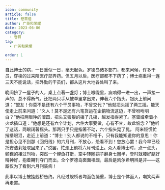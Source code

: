 ```yaml
---
icon: community
article: false
title: 卷首语
author: 广英和荣耀
date: 2023-06-06
category:
  - 卷首
tag:
  - 广英和荣耀

order: 1
---
```

<!-- more -->
自此博士的病，一日重似一日，毫无起色。罗德岛诸多部门，都来问候，许多干员，穿梭的过来陪医疗部弄药。但五月以后，医疗部都不下药了；博士病重得一连三天不能说话，把外勤的干员们，都从这片大地各处叫了来。

晚间挤了一屋子的人，桌上点著一盏灯；博士喉咙里，痰响得一进一出，一声接一声的，总不得断气。还把两只手从被单里拿出来，伸著六个指头。银灰上前问道：“盟友！你莫不是还有六个干员事物，不曾交代？”他就把头摇了两三摇。能天使走上前来问道：“义人！莫不是还有六笔货运在企鹅物流这边，不曾吩咐明白？”他把两眼睁的溜圆，把头又狠狠的摇了几摇，越发指得紧了。塞雷娅牵着小火龙插口道：“他想是还有六个计划，六件大事要做，心有不甘，故此惦念？”他听了这话，两眼闭著摇头。那两只手只是指著不动，六个指头晃了晃。
阿米娅慌忙揩揩眼泪，走近上前道：“博士！别人都说的不相干，只有我能知道你的意思！你是担心见不到那《回归线》的六月刊，不放心，恐看不到！您放心罢！我今早已经托安洁莉娅取回来了。”说罢，忙走上前将六月刊递上。众人看博士时，点一点头，颤巍的接过刊物，突然一个鲤鱼打挺，空中转圈鹞子翻身七圈半，登时就腰好腿好精神好，抱着期刊夺门而出。全个罗德岛面面相觑，最后是凯尔希明辨是非——这厮仅为了看到六月刊装病！

此事以博士被挂舰桥告终。凡经过舰桥者均面色凝重，博士是个体面人，嘲笑两声再走罢。<eod />